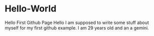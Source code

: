 # Hello-World
Hello First Github Page
Hello I am supposed to write some stuff about myself for my first github example.  I am 29 years old and an a gemini.
